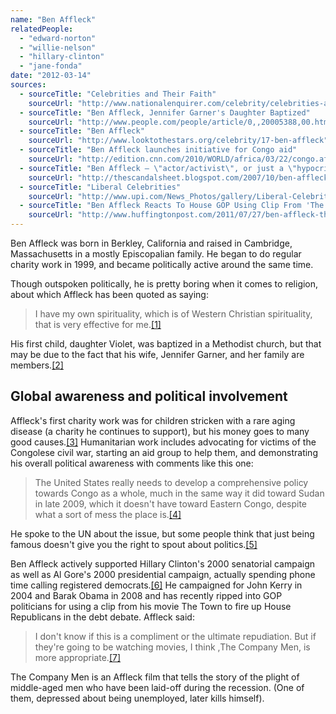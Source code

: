 ```yaml
---
name: "Ben Affleck"
relatedPeople:
  - "edward-norton"
  - "willie-nelson"
  - "hillary-clinton"
  - "jane-fonda"
date: "2012-03-14"
sources:
  - sourceTitle: "Celebrities and Their Faith"
    sourceUrl: "http://www.nationalenquirer.com/celebrity/celebrities-and-their-faith"
  - sourceTitle: "Ben Affleck, Jennifer Garner's Daughter Baptized"
    sourceUrl: "http://www.people.com/people/article/0,,20005388,00.html"
  - sourceTitle: "Ben Affleck"
    sourceUrl: "http://www.looktothestars.org/celebrity/17-ben-affleck"
  - sourceTitle: "Ben Affleck launches initiative for Congo aid"
    sourceUrl: "http://edition.cnn.com/2010/WORLD/africa/03/22/congo.affleck/index.html"
  - sourceTitle: "Ben Affleck – \"actor/activist\", or just a \"hypocrite\"?"
    sourceUrl: "http://thescandalsheet.blogspot.com/2007/10/ben-affleck-actoractivist-or-just.html"
  - sourceTitle: "Liberal Celebrities"
    sourceUrl: "http://www.upi.com/News_Photos/gallery/Liberal-Celebrities/6010/2"
  - sourceTitle: "Ben Affleck Reacts To House GOP Using Clip From 'The Town' In Debt Debate"
    sourceUrl: "http://www.huffingtonpost.com/2011/07/27/ben-affleck-the-town-republicans-debt-debate_n_910776.html"
---
```


Ben Affleck was born in Berkley, California and raised in Cambridge, Massachusetts in a mostly Episcopalian family. He began to do regular charity work in 1999, and became politically active around the same time.

Though outspoken politically, he is pretty boring when it comes to religion, about which Affleck has been quoted as saying:

>I have my own spirituality, which is of Western Christian spirituality, that is very effective for me.<a class="source-citation" href="http://www.nationalenquirer.com/celebrity/celebrities-and-their-faith" title="Celebrities and Their Faith">[1]</a>

His first child, daughter Violet, was baptized in a Methodist church, but that may be due to the fact that his wife, Jennifer Garner, and her family are members.<a class="source-citation" href="http://www.people.com/people/article/0,,20005388,00.html" title="Ben Affleck, Jennifer Garner&apos;s Daughter Baptized">[2]</a>

## Global awareness and political involvement

Affleck's first charity work was for children stricken with a rare aging disease (a charity he continues to support), but his money goes to many good causes.<a class="source-citation" href="http://www.looktothestars.org/celebrity/17-ben-affleck" title="Ben Affleck">[3]</a> Humanitarian work includes advocating for victims of the Congolese civil war, starting an aid group to help them, and demonstrating his overall political awareness with comments like this one:

>The United States really needs to develop a comprehensive policy towards Congo as a whole, much in the same way it did toward Sudan in late 2009, which it doesn't have toward Eastern Congo, despite what a sort of mess the place is.<a class="source-citation" href="http://edition.cnn.com/2010/WORLD/africa/03/22/congo.affleck/index.html" title="Ben Affleck launches initiative for Congo aid">[4]</a>

He spoke to the UN about the issue, but some people think that just being famous doesn't give you the right to spout about politics.<a class="source-citation" href="http://thescandalsheet.blogspot.com/2007/10/ben-affleck-actoractivist-or-just.html" title="Ben Affleck – &quot;actor/activist&quot;, or just a &quot;hypocrite&quot;?">[5]</a>

Ben Affleck actively supported Hillary Clinton's 2000 senatorial campaign as well as Al Gore's 2000 presidential campaign, actually spending phone time calling registered democrats.<a class="source-citation" href="http://www.upi.com/News_Photos/gallery/Liberal-Celebrities/6010/2" title="Liberal Celebrities">[6]</a> He campaigned for John Kerry in 2004 and Barak Obama in 2008 and has recently ripped into GOP politicians for using a clip from his movie The Town to fire up House Republicans in the debt debate. Affleck said:

>I don't know if this is a compliment or the ultimate repudiation. But if they're going to be watching movies, I think ,The Company Men, is more appropriate.<a class="source-citation" href="http://www.huffingtonpost.com/2011/07/27/ben-affleck-the-town-republicans-debt-debate_n_910776.html" title="Ben Affleck Reacts To House GOP Using Clip From &apos;The Town&apos; In Debt Debate">[7]</a>

The Company Men is an Affleck film that tells the story of the plight of middle-aged men who have been laid-off during the recession. (One of them, depressed about being unemployed, later kills himself).